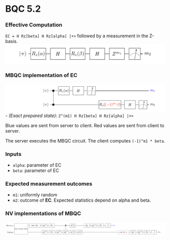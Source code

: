 # BQC 5.2


### Effective Computation
`EC = H Rz[beta] H Rz[alpha] |+>` followed by a measurement in the Z-basis.
![](fig/effective.png)

### MBQC implementation of EC
![](fig/generic.png)
    - *(Exact prepared state)*: `Z^(m1) H Rz[beta] H Rz[alpha] |+>`

Blue values are sent from server to client.
Red values are sent from client to server.

The server executes the MBQC circuit.
The client computes `(-1)^m1 * beta`.

### Inputs
- `alpha`: parameter of EC
- `beta`: parameter of EC

### Expected measurement outcomes
- `m1`: uniformly random
- `m2`: outcome of **EC**. Expected statistics depend on alpha and beta.

### NV implementations of MBQC
![](fig/nv.png)
